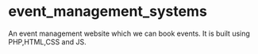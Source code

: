 # event_management_systems
An event management website which we can book events. It is built using PHP,HTML,CSS and JS.


